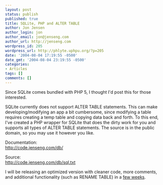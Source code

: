 ```yaml
---
layout: post
status: publish
published: true
title: SQLite, PHP and ALTER TABLE
author: Jon Jensen
author_login: jon
author_email: jon@jenseng.com
author_url: http://jenseng.com
wordpress_id: 205
wordpress_url: http://phlyte.uphpu.org/?p=205
date: '2004-08-04 17:19:55 -0500'
date_gmt: '2004-08-04 23:19:55 -0500'
categories:
- Articles
tags: []
comments: []
---
```

<p>Since SQLite comes bundled with PHP 5, I thought I'd post this for those interested.</p>
<p>SQLite currently does not support ALTER TABLE statements. This can make developing/modifying an app a bit cumbersome, since modifying a table requires creating a temp table and copying data back and forth. To this end, I've created a PHP wrapper for SQLite that does the dirty work for you and supports all types of ALTER TABLE statements. The source is in the public domain, so you may use it however you like.</p>
<p>Documentation:<br /><a href='http://code.jenseng.com/db/' title='SQLiteDB - SQLite and PHP'>http://code.jenseng.com/db/</a></p>
<p>Source:<br /><a href='http://code.jenseng.com/db/sql.txt' title='SQLiteDB source code'>http://code.jenseng.com/db/sql.txt</a></p>
<p>I will be releasing an optimized version with cleaner code, more comments, and additional functionality (such as RENAME TABLE) in a <a href='http://jenseng.com/archives/000026.html' title='sqlite part II'>few weeks</a>.</p>
